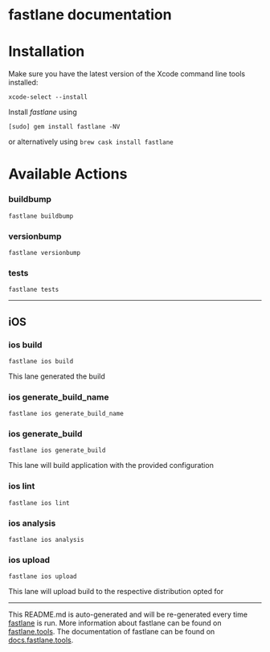 fastlane documentation
================
# Installation

Make sure you have the latest version of the Xcode command line tools installed:

```
xcode-select --install
```

Install _fastlane_ using
```
[sudo] gem install fastlane -NV
```
or alternatively using `brew cask install fastlane`

# Available Actions
### buildbump
```
fastlane buildbump
```

### versionbump
```
fastlane versionbump
```

### tests
```
fastlane tests
```


----

## iOS
### ios build
```
fastlane ios build
```
This lane generated the build
### ios generate_build_name
```
fastlane ios generate_build_name
```

### ios generate_build
```
fastlane ios generate_build
```
This lane will build application with the provided configuration
### ios lint
```
fastlane ios lint
```

### ios analysis
```
fastlane ios analysis
```

### ios upload
```
fastlane ios upload
```
This lane will upload build to the respective distribution opted for

----

This README.md is auto-generated and will be re-generated every time [fastlane](https://fastlane.tools) is run.
More information about fastlane can be found on [fastlane.tools](https://fastlane.tools).
The documentation of fastlane can be found on [docs.fastlane.tools](https://docs.fastlane.tools).
